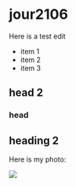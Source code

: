 # jour2106

Here is a test edit

* item 1
* item 2
* item 3

## head 2

### head

## heading 2

Here is my photo:

![](https://pbs.twimg.com/profile_images/3509153822/c75e668eb13d39b154c196510462f5d2_400x400.jpeg)
